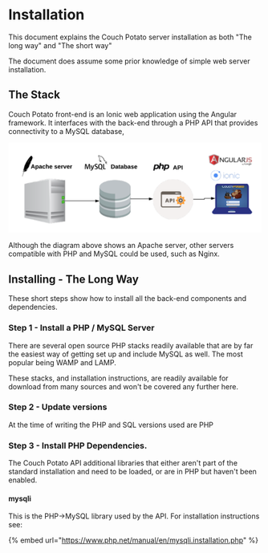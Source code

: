 # Installation

This document explains the  Couch Potato server installation as both "The long way" and "The short way"

The document does assume some prior knowledge of simple web server installation.

## The Stack

Couch Potato front-end is an Ionic web application using the Angular framework. It interfaces with the back-end through a PHP API that provides connectivity to a MySQL database,

![](../.gitbook/assets/blank-diagram-7.png)

Although the diagram above shows an Apache server, other servers compatible with PHP and MySQL could be used, such as Nginx.

## Installing - The Long Way

These short steps show how to install all the back-end components and dependencies.

### Step 1 - Install a PHP / MySQL Server

There are several open source PHP stacks readily available that are by far the easiest way of getting set up and include MySQL as well. The most popular being WAMP and LAMP. 

These stacks, and installation instructions,  are readily available for download from many sources and won't be covered any further here.

### Step 2 - Update versions

At the time of writing the PHP and SQL versions used are PHP

### Step 3 - Install PHP Dependencies.

The Couch Potato API additional libraries that either aren't part of the standard installation and need to be loaded, or are in PHP but haven't been enabled.

#### mysqli

This is the PHP-&gt;MySQL library used by the API. For installation instructions see:

{% embed url="https://www.php.net/manual/en/mysqli.installation.php" %}














